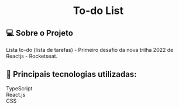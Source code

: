 <h1 align="center">
  To-do List
</h1>

<h2>💻 Sobre o Projeto</h2>
Lista to-do (lista de tarefas) - Primeiro desafio da nova trilha 2022 de Reactjs - Rocketseat.

<h2>🔨 Principais tecnologias utilizadas:</h2>
TypeScript <br>
React.js <br>
CSS
